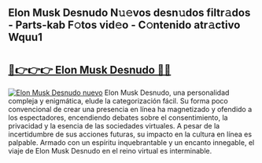 ## Elon Musk Desnudo N𝚞𝚎vos desn𝚞dos filtr𝚊dos - Parts-kab F𝚘tos vid𝚎o - C𝚘ntenido atr𝚊ctivo Wquu1

# <h2><a href="http://mb8rtii.tromn.icu/?c=Elon+Musk+Desnudo">🔗👉👉👉 Elon Musk Desnudo 🔗🔗</a></h2>

[![Elon Musk Desnudo nuevo](https://i.imgur.com/pEAQMta.gif)](http://mb8rtii.tromn.icu/?c=Elon+Musk+Desnudo)
Elon Musk Desnudo, una personalidad compleja y enigmática, elude la categorización fácil. Su forma poco convencional de crear una presencia en línea ha magnetizado y ofendido a los espectadores, encendiendo debates sobre el consentimiento, la privacidad y la esencia de las sociedades virtuales. A pesar de la incertidumbre de sus acciones futuras, su impacto en la cultura en línea es palpable. Armado con un espíritu inquebrantable y un encanto innegable, el viaje de Elon Musk Desnudo en el reino virtual es interminable.
